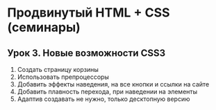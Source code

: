 # Продвинутый HTML + CSS (семинары)
## Урок 3. Новые возможности CSS3

1. Создать страницу корзины <br>
2. Использовать препроцессоры <br>
3. Добавить эффекты наведения, на все кнопки и ссылки на сайте <br>
4. Добавить плавность перехода, при наведении на элементы <br>
5. Адаптив создавать не нужно, только десктопную версию <br>
